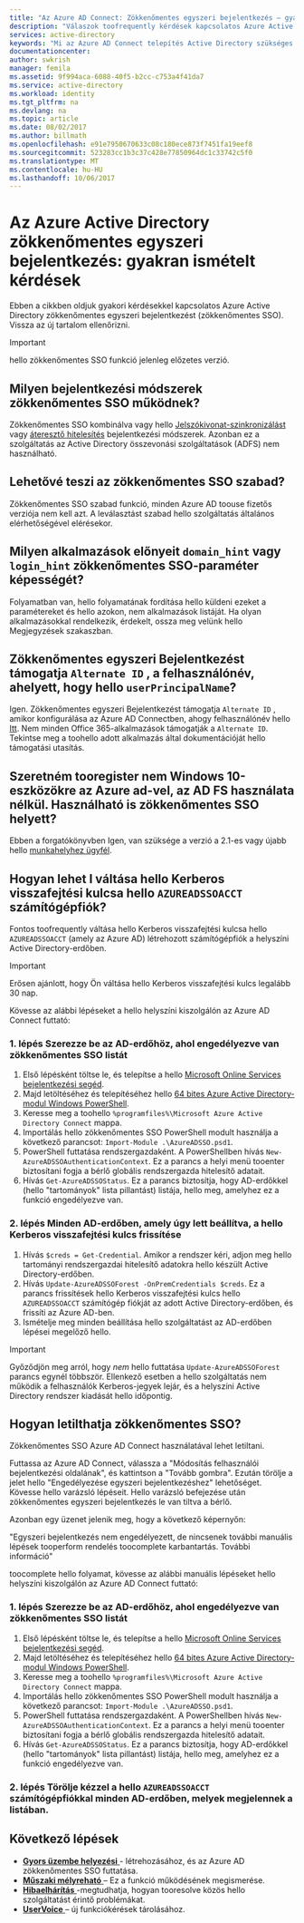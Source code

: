 ```yaml
---
title: "Az Azure AD Connect: Zökkenőmentes egyszeri bejelentkezés – gyakori kérdések |} Microsoft Docs"
description: "Válaszok toofrequently kérdések kapcsolatos Azure Active Directory zökkenőmentes egyszeri bejelentkezést."
services: active-directory
keywords: "Mi az Azure AD Connect telepítés Active Directory szükséges összetevőket az Azure AD, SSO, egyszeri bejelentkezést."
documentationcenter: 
author: swkrish
manager: femila
ms.assetid: 9f994aca-6088-40f5-b2cc-c753a4f41da7
ms.service: active-directory
ms.workload: identity
ms.tgt_pltfrm: na
ms.devlang: na
ms.topic: article
ms.date: 08/02/2017
ms.author: billmath
ms.openlocfilehash: e91e7950670633c08c180ece873f7451fa19eef8
ms.sourcegitcommit: 523283cc1b3c37c428e77850964dc1c33742c5f0
ms.translationtype: MT
ms.contentlocale: hu-HU
ms.lasthandoff: 10/06/2017
---
```

# <a name="azure-active-directory-seamless-single-sign-on-frequently-asked-questions"></a>Az Azure Active Directory zökkenőmentes egyszeri bejelentkezés: gyakran ismételt kérdések

Ebben a cikkben oldjuk gyakori kérdésekkel kapcsolatos Azure Active Directory zökkenőmentes egyszeri bejelentkezést (zökkenőmentes SSO). Vissza az új tartalom ellenőrizni.

>[!IMPORTANT]
>hello zökkenőmentes SSO funkció jelenleg előzetes verzió.

## <a name="what-sign-in-methods-do-seamless-sso-work-with"></a>Milyen bejelentkezési módszerek zökkenőmentes SSO működnek?

Zökkenőmentes SSO kombinálva vagy hello [Jelszókivonat-szinkronizálást](active-directory-aadconnectsync-implement-password-synchronization.md) vagy [áteresztő hitelesítés](active-directory-aadconnect-pass-through-authentication.md) bejelentkezési módszerek. Azonban ez a szolgáltatás az Active Directory összevonási szolgáltatások (ADFS) nem használható.

## <a name="is-seamless-sso-a-free-feature"></a>Lehetővé teszi az zökkenőmentes SSO szabad?

Zökkenőmentes SSO szabad funkció, minden Azure AD toouse fizetős verziója nem kell azt. A leválasztást szabad hello szolgáltatás általános elérhetőségével elérésekor.

## <a name="what-applications-take-advantage-of-domainhint-or-loginhint-parameter-capability-of-seamless-sso"></a>Milyen alkalmazások előnyeit `domain_hint` vagy `login_hint` zökkenőmentes SSO-paraméter képességét?

Folyamatban van, hello folyamatának fordítása hello küldeni ezeket a paramétereket és hello azokon, nem alkalmazások listáját. Ha olyan alkalmazásokkal rendelkezik, érdekelt, ossza meg velünk hello Megjegyzések szakaszban.

## <a name="does-seamless-sso-support-alternate-id-as-hello-username-instead-of-userprincipalname"></a>Zökkenőmentes egyszeri Bejelentkezést támogatja `Alternate ID` , a felhasználónév, ahelyett, hogy hello `userPrincipalName`?

Igen. Zökkenőmentes egyszeri Bejelentkezést támogatja `Alternate ID` , amikor konfigurálása az Azure AD Connectben, ahogy felhasználónév hello [Itt](active-directory-aadconnect-get-started-custom.md). Nem minden Office 365-alkalmazások támogatják a `Alternate ID`. Tekintse meg a toohello adott alkalmazás által dokumentációját hello támogatási utasítás.

## <a name="i-want-tooregister-non-windows-10-devices-with-azure-ad-without-using-ad-fs-can-i-use-seamless-sso-instead"></a>Szeretném tooregister nem Windows 10-eszközökre az Azure ad-vel, az AD FS használata nélkül. Használható is zökkenőmentes SSO helyett?

Ebben a forgatókönyvben Igen, van szüksége a verzió a 2.1-es vagy újabb hello [munkahelyhez ügyfél](https://www.microsoft.com/download/details.aspx?id=53554).

## <a name="how-can-i-roll-over-hello-kerberos-decryption-key-of-hello-azureadssoacct-computer-account"></a>Hogyan lehet I váltása hello Kerberos visszafejtési kulcsa hello `AZUREADSSOACCT` számítógépfiók?

Fontos toofrequently váltása hello Kerberos visszafejtési kulcsa hello `AZUREADSSOACCT` (amely az Azure AD) létrehozott számítógépfiók a helyszíni Active Directory-erdőben.

>[!IMPORTANT]
>Erősen ajánlott, hogy Ön váltása hello Kerberos visszafejtési kulcs legalább 30 nap.

Kövesse az alábbi lépéseket a hello helyszíni kiszolgálón az Azure AD Connect futtató:

### <a name="step-1-get-list-of-ad-forests-where-seamless-sso-has-been-enabled"></a>1. lépés Szerezze be az AD-erdőhöz, ahol engedélyezve van zökkenőmentes SSO listát

1. Első lépésként töltse le, és telepítse a hello [Microsoft Online Services bejelentkezési segéd](http://go.microsoft.com/fwlink/?LinkID=286152).
2. Majd letöltéséhez és telepítéséhez hello [64 bites Azure Active Directory-modul Windows PowerShell](http://go.microsoft.com/fwlink/p/?linkid=236297).
3. Keresse meg a toohello `%programfiles%\Microsoft Azure Active Directory Connect` mappa.
4. Importálás hello zökkenőmentes SSO PowerShell modult használja a következő parancsot: `Import-Module .\AzureADSSO.psd1`.
5. PowerShell futtatása rendszergazdaként. A PowerShellben hívás `New-AzureADSSOAuthenticationContext`. Ez a parancs a helyi menü tooenter biztosítani fogja a bérlő globális rendszergazda hitelesítő adatait.
6. Hívás `Get-AzureADSSOStatus`. Ez a parancs biztosítja, hogy AD-erdőkkel (hello "tartományok" lista pillantást) listája, hello meg, amelyhez ez a funkció engedélyezve van.

### <a name="step-2-update-hello-kerberos-decryption-key-on-each-ad-forest-that-it-was-set-it-up-on"></a>2. lépés Minden AD-erdőben, amely úgy lett beállítva, a hello Kerberos visszafejtési kulcs frissítése

1. Hívás `$creds = Get-Credential`. Amikor a rendszer kéri, adjon meg hello tartományi rendszergazdai hitelesítő adatokra hello készült Active Directory-erdőben.
2. Hívás `Update-AzureADSSOForest -OnPremCredentials $creds`. Ez a parancs frissítések hello Kerberos visszafejtési kulcs hello `AZUREADSSOACCT` számítógép fiókját az adott Active Directory-erdőben, és frissíti az Azure AD-ben.
3. Ismételje meg minden beállítása hello szolgáltatást az AD-erdőben lépései megelőző hello.

>[!IMPORTANT]
>Győződjön meg arról, hogy _nem_ hello futtatása `Update-AzureADSSOForest` parancs egynél többször. Ellenkező esetben a hello szolgáltatás nem működik a felhasználók Kerberos-jegyek lejár, és a helyszíni Active Directory rendszer kiadását hello időpontig.

## <a name="how-can-i-disable-seamless-sso"></a>Hogyan letilthatja zökkenőmentes SSO?

Zökkenőmentes SSO Azure AD Connect használatával lehet letiltani.

Futtassa az Azure AD Connect, válassza a "Módosítás felhasználói bejelentkezési oldalának", és kattintson a "Tovább gombra". Ezután törölje a jelet hello "Engedélyezése egyszeri bejelentkezéshez" lehetőséget. Kövesse hello varázsló lépéseit. Hello varázsló befejezése után zökkenőmentes egyszeri bejelentkezés le van tiltva a bérlő.

Azonban egy üzenet jelenik meg, hogy a következő képernyőn:

"Egyszeri bejelentkezés nem engedélyezett, de nincsenek további manuális lépések tooperform rendelés toocomplete karbantartás. További információ"

toocomplete hello folyamat, kövesse az alábbi manuális lépéseket hello helyszíni kiszolgálón az Azure AD Connect futtató:

### <a name="step-1-get-list-of-ad-forests-where-seamless-sso-has-been-enabled"></a>1. lépés Szerezze be az AD-erdőhöz, ahol engedélyezve van zökkenőmentes SSO listát

1. Első lépésként töltse le, és telepítse a hello [Microsoft Online Services bejelentkezési segéd](http://go.microsoft.com/fwlink/?LinkID=286152).
2. Majd letöltéséhez és telepítéséhez hello [64 bites Azure Active Directory-modul Windows PowerShell](http://go.microsoft.com/fwlink/p/?linkid=236297).
3. Keresse meg a toohello `%programfiles%\Microsoft Azure Active Directory Connect` mappa.
4. Importálás hello zökkenőmentes SSO PowerShell modult használja a következő parancsot: `Import-Module .\AzureADSSO.psd1`.
5. PowerShell futtatása rendszergazdaként. A PowerShellben hívás `New-AzureADSSOAuthenticationContext`. Ez a parancs a helyi menü tooenter biztosítani fogja a bérlő globális rendszergazda hitelesítő adatait.
6. Hívás `Get-AzureADSSOStatus`. Ez a parancs biztosítja, hogy AD-erdőkkel (hello "tartományok" lista pillantást) listája, hello meg, amelyhez ez a funkció engedélyezve van.

### <a name="step-2-manually-delete-hello-azureadssoacct-computer-account-from-each-ad-forest-that-you-see-listed"></a>2. lépés Törölje kézzel a hello `AZUREADSSOACCT` számítógépfiókkal minden AD-erdőben, melyek megjelennek a listában.

## <a name="next-steps"></a>Következő lépések

- [**Gyors üzembe helyezési** ](active-directory-aadconnect-sso-quick-start.md) - létrehozásához, és az Azure AD zökkenőmentes SSO futtatása.
- [**Műszaki mélyreható** ](active-directory-aadconnect-sso-how-it-works.md) – Ez a funkció működésének megismerése.
- [**Hibaelhárítás** ](active-directory-aadconnect-troubleshoot-sso.md) -megtudhatja, hogyan tooresolve közös hello szolgáltatást érintő problémákat.
- [**UserVoice** ](https://feedback.azure.com/forums/169401-azure-active-directory/category/160611-directory-synchronization-aad-connect) – új funkciókérések tárolásához.
